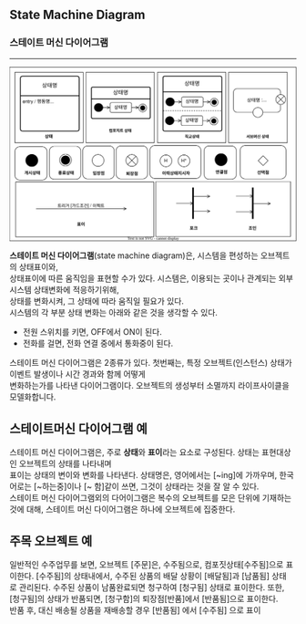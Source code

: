 ## State Machine Diagram
### 스테이트 머신 다이어그램
-------------
<img align="center" src="../images/State_Machine_Diagram/SMD_Components.drawio.svg"/>

**스테이트 머신 다이어그램**(state machine diagram)은, 시스템을 편성하는 오브젝트의 상태표이와,<br>
상태표이에 따른 움직임을 표현할 수가 있다. 시스템은, 이용되는 곳이나 관계되는 외부 시스템 상태변화에 적응하기위해,<br>
상태를 변화시켜, 그 상태에 따라 움직일 필요가 있다. <br>
 시스템의 각 부분 상태 변화는 아래와 같은 것을 생각할 수 있다.<br>
 
 - 전원 스위치를 키면, OFF에서 ON이 된다.
 - 전화를 걸면, 전화 연결 중에서 통화중이 된다.<br>

스테이트 머신 다이어그램은 2종류가 있다. 첫번째는, 특정 오브젝트(인스턴스) 상태가 이벤트 발생이나 시간 경과와 함께 어떻게 <br>
변화하는가를 나타낸 다이어그램이다. 오브젝트의 생성부터 소멸까지 라이프사이클을 모델화합니다.


## 스테이트머신 다이어그램 예
 스테이트 머신 다이어그램은, 주로 **상태**와 **표이**라는 요소로 구성된다. 상태는 표현대상인 오브젝트의 상태를 나타내며 <br>
표이는 상태의 변이와 변화를 나타낸다. 상태명은, 영어에서는 [~ing]에 가까우며, 한국어로는 [~하는중]이나 [~ 함]같이 쓰면, 그것이 상태라는 것을 잘 알 수 있다. <br>
 스테이트 머신 다이어그램외의 다어이그램은 복수의 오브젝트를 모은 단위에 기재하는것에 대해, 스테이트 머신 다이어그램은 하나에 오브젝트에 집중한다. <br>
 
## 주목 오브젝트 예
 일반적인 수주업무를 보면, 오브젝트 [주문]은, 수주됨으로, 컴포짓상태[수주됨]으로 표이한다. [수주됨]의 상태내에서, 수주된 상품의 배달 상황이 [배달됨]과 [남품됨] 상태 <br>
 로 관리된다. 수주된 상품이 남품완료되면 청구하여 [청구됨] 상태로 표이한다. 또한, [청구됨]의 상태가 반품되면, [청구함]의 퇴장점[반품]에서 [반품됨]으로 표이한다. <br>
 반품 후, 대신 배송될 상품을 재배송할 경우 [반품됨] 에서 [수주됨] 으로 표이

